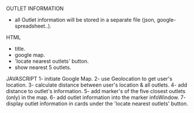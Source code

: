 
OUTLET INFORMATION
- all Outlet information will be stored in a separate file (json, google-spreadsheet..).

HTML
- title.
- google map.
- 'locate nearest outlets' button.
- show nearest 5 outlets.

JAVASCRIPT
1- initiate Google Map.
2- use Geolocation to get user's location.
3- calculate distance between user's location & all outlets.
4- add distance to outlet's information.
5- add marker's of the five closest outlets (only) in the map.
6- add outlet information into the marker infoWindow.
7- display outlet information in cards under the 'locate nearest outlets' button.